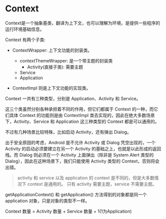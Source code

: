 # Context

Context是一个抽象基类，翻译为上下文，也可以理解为环境，是提供一些程序的运行环境基础信息。

Context 有两个子类:

- ContextWrapper: 上下文功能的封装类。
    - contextThemeWrapper: 是一个带主题的封装类
        - Activity(直接子类): 需要主题
    - Service
    - Application

- ContextImpl 则是上下文功能的实现类。

Context 一共有三种类型，分别是 Application、Activity 和 Service。 

这三个类虽然分别各种承担着不同的作用，但它们都属于 Context 的一种，而它们具体 Context 的功能则是由 ContextImpl 类去实现的，因此在绝大多数场景下，Activity、Service 和 Application 这三种类型的 Context 都是可以通用的。

不过有几种场景比较特殊，比如启动 Activity，还有弹出 Dialog。 

出于安全原因的考虑，Android 是不允许 Activity 或 Dialog 凭空出现的，一个 Activity 的启动必须要建立在另一个 Activity 的基础之上，也就是以此形成的返回栈。而 Dialog 则必须在一个 Activity 上面弹出（除非是 System Alert 类型的 Dialog），因此在这种场景下，我们只能使用 Activity 类型的 Context，否则将会出错。

> activity 和 service 以及 application 的 context 是不同的，但是大多数情况下 context 是通用的。
> 只有 activity 需要主题，service 不需要主题。
 
getApplicationContext() 和 getApplication() 方法得到的对象都是同一个 application 对象，只是对象的类型不一样。

Context 数量 = Activity 数量 + Service 数量 + 1(1为Application)